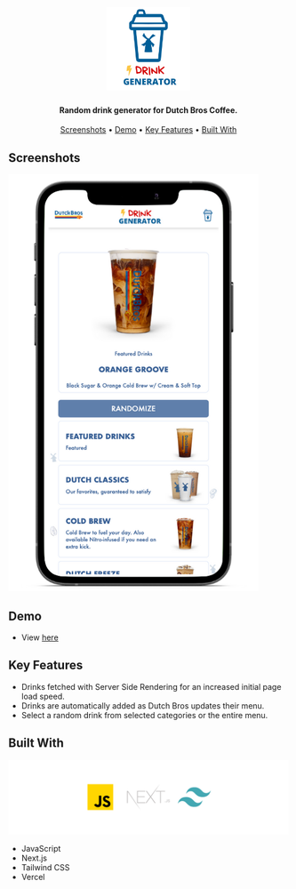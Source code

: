 
<h1 align="center">
  <br>
  <a href="https://dutch-bros-drink-generator.vercel.app/"><img src="public/images/readmelogo.png" width="150" alt="Dutch Bros Drink Generator" ></a>
  <!-- <br>
  Drink Generator
  <br> -->
</h1>

<h4 align="center">Random drink generator for Dutch Bros Coffee.</h4>



<p align="center">
 <a href="#screenshots">Screenshots</a> •
  <a href="#demo">Demo</a> •
  <a href="#key-features">Key Features</a> •
  <a href="#Built-with">Built With</a>
</p>

## Screenshots
![screenshot](public/images/screenshot1.png)



## Demo

* View [here](https://dutch-bros-drink-generator.vercel.app/)


## Key Features

* Drinks fetched with Server Side Rendering for an increased initial page load speed.
* Drinks are automatically added as Dutch Bros updates their menu.
* Select a random drink from selected categories or the entire menu.


## Built With
![screenshot](public/images/builtwith.png)

* JavaScript
* Next.js
* Tailwind CSS
* Vercel
